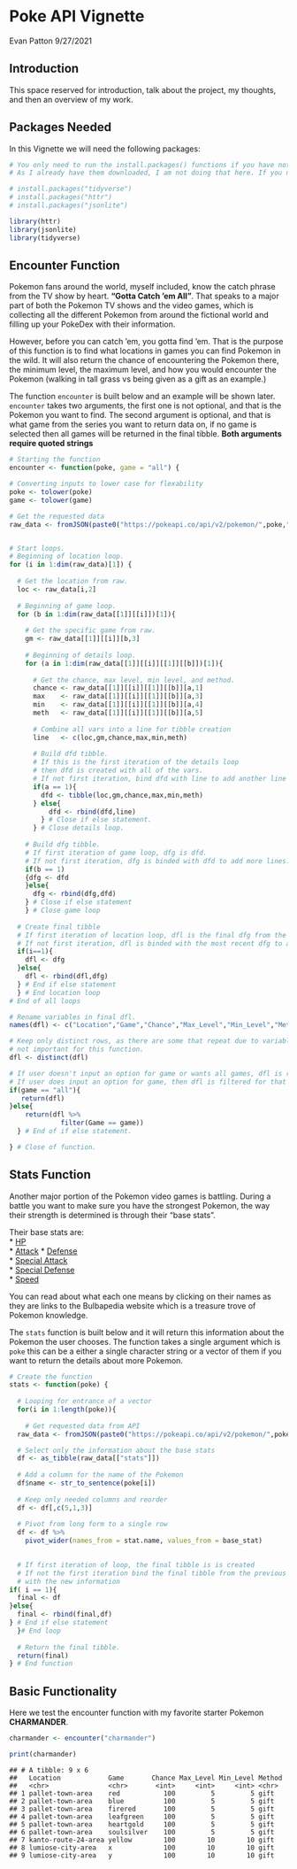Poke API Vignette
================
Evan Patton
9/27/2021

## Introduction

This space reserved for introduction, talk about the project, my
thoughts, and then an overview of my work.

## Packages Needed

In this Vignette we will need the following packages:

``` r
# You only need to run the install.packages() functions if you have not already downloaded the packages. 
# As I already have them downloaded, I am not doing that here. If you need to, copy and paste the line needed, without the #, into your console and run.

# install.packages("tidyverse")
# install.packages("httr")
# install.packages("jsonlite")

library(httr)
library(jsonlite)
library(tidyverse)
```

## Encounter Function

Pokemon fans around the world, myself included, know the catch phrase
from the TV show by heart. **“Gotta Catch ’em All”**. That speaks to a
major part of both the Pokemon TV shows and the video games, which is
collecting all the different Pokemon from around the fictional world and
filling up your PokeDex with their information.

However, before you can catch ’em, you gotta find ’em. That is the
purpose of this function is to find what locations in games you can find
Pokemon in the wild. It will also return the chance of encountering the
Pokemon there, the minimum level, the maximum level, and how you would
encounter the Pokemon (walking in tall grass vs being given as a gift as
an example.)

The function `encounter` is built below and an example will be shown
later. `encounter` takes two arguments, the first one is not optional,
and that is the Pokemon you want to find. The second argument is
optional, and that is what game from the series you want to return data
on, if no game is selected then all games will be returned in the final
tibble. **Both arguments require quoted strings**

``` r
# Starting the function
encounter <- function(poke, game = "all") {

# Converting inputs to lower case for flexability
poke <- tolower(poke)
game <- tolower(game)

# Get the requested data   
raw_data <- fromJSON(paste0("https://pokeapi.co/api/v2/pokemon/",poke,"/encounters"), flatten = TRUE)


# Start loops.
# Beginning of location loop.
for (i in 1:dim(raw_data)[1]) {
  
  # Get the location from raw.
  loc <- raw_data[i,2]
  
  # Beginning of game loop.
  for (b in 1:dim(raw_data[[1]][[i]])[1]){
    
    # Get the specific game from raw.
    gm <- raw_data[[1]][[i]][b,3]
    
    # Beginning of details loop.
    for (a in 1:dim(raw_data[[1]][[i]][[1]][[b]])[1]){
      
      # Get the chance, max level, min level, and method.
      chance <- raw_data[[1]][[i]][[1]][[b]][a,1]
      max    <- raw_data[[1]][[i]][[1]][[b]][a,3]
      min    <- raw_data[[1]][[i]][[1]][[b]][a,4]
      meth   <- raw_data[[1]][[i]][[1]][[b]][a,5]
      
      # Combine all vars into a line for tibble creation
      line   <- c(loc,gm,chance,max,min,meth)
         
      # Build dfd tibble.
      # If this is the first iteration of the details loop
      # then dfd is created with all of the vars.
      # If not first iteration, bind dfd with line to add another line to dfd.
      if(a == 1){
        dfd <- tibble(loc,gm,chance,max,min,meth)
      } else{
          dfd <- rbind(dfd,line)
        } # Close if else statement.
      } # Close details loop.
  
    # Build dfg tibble.
    # If first iteration of game loop, dfg is dfd.
    # If not first iteration, dfg is binded with dfd to add more lines.
    if(b == 1)
    {dfg <- dfd
    }else{
      dfg <- rbind(dfg,dfd)
    } # Close if else statement
    } # Close game loop
    
  # Create final tibble
  # If first iteration of location loop, dfl is the final dfg from the game loop.
  # If not first iteration, dfl is binded with the most recent dfg to add more lines.
  if(i==1){
    dfl <- dfg
  }else{
    dfl <- rbind(dfl,dfg)
  } # End if else statement
  } # End location loop
# End of all loops

# Rename variables in final dfl.
names(dfl) <- c("Location","Game","Chance","Max_Level","Min_Level","Method")

# Keep only distinct rows, as there are some that repeat due to variables 
# not important for this function.
dfl <- distinct(dfl)

# If user doesn't input an option for game or wants all games, dfl is returned.
# If user does input an option for game, then dfl is filtered for that game and returned.
if(game == "all"){
   return(dfl)
}else{
    return(dfl %>%
             filter(Game == game))
  } # End of if else statement.

} # Close of function.
```

## Stats Function

Another major portion of the Pokemon video games is battling. During a
battle you want to make sure you have the strongest Pokemon, the way
their strength is determined is through their “base stats”.

Their base stats are:  
\* [HP](https://bulbapedia.bulbagarden.net/wiki/Stat#HP)  
\* [Attack](https://bulbapedia.bulbagarden.net/wiki/Stat#Attack) \*
[Defense](https://bulbapedia.bulbagarden.net/wiki/Stat#Defense)  
\* [Special
Attack](https://bulbapedia.bulbagarden.net/wiki/Stat#Special_Attack)  
\* [Special
Defense](https://bulbapedia.bulbagarden.net/wiki/Stat#Special_Defense)  
\* [Speed](https://bulbapedia.bulbagarden.net/wiki/Stat#Speed)

You can read about what each one means by clicking on their names as
they are links to the Bulbapedia website which is a treasure trove of
Pokemon knowledge.

The `stats` function is built below and it will return this information
about the Pokemon the user chooses. The function takes a single argument
which is `poke` this can be a either a single character string or a
vector of them if you want to return the details about more Pokemon.

``` r
# Create the function
stats <- function(poke) {
  
  # Looping for entrance of a vector
  for(i in 1:length(poke)){
  
    # Get requested data from API
  raw_data <- fromJSON(paste0("https://pokeapi.co/api/v2/pokemon/",poke[i]), flatten = TRUE)

  # Select only the information about the base stats
  df <- as_tibble(raw_data[["stats"]])
  
  # Add a column for the name of the Pokemon 
  df$name <- str_to_sentence(poke[i])
  
  # Keep only needed columns and reorder
  df <- df[,c(5,1,3)]
  
  # Pivot from long form to a single row
  df <- df %>%
    pivot_wider(names_from = stat.name, values_from = base_stat)
  

  # If first iteration of loop, the final tibble is is created
  # If not the first iteration bind the final tibble from the previous loops 
  # with the new information
if( i == 1){
  final <- df
}else{
  final <- rbind(final,df)
} # End if else statement
  }# End loop
  
  # Return the final tibble.
  return(final)
} # End function
```

## Basic Functionality

Here we test the encounter function with my favorite starter Pokemon
**CHARMANDER**.

``` r
charmander <- encounter("charmander")

print(charmander)
```

    ## # A tibble: 9 x 6
    ##   Location            Game       Chance Max_Level Min_Level Method
    ##   <chr>               <chr>       <int>     <int>     <int> <chr> 
    ## 1 pallet-town-area    red           100         5         5 gift  
    ## 2 pallet-town-area    blue          100         5         5 gift  
    ## 3 pallet-town-area    firered       100         5         5 gift  
    ## 4 pallet-town-area    leafgreen     100         5         5 gift  
    ## 5 pallet-town-area    heartgold     100         5         5 gift  
    ## 6 pallet-town-area    soulsilver    100         5         5 gift  
    ## 7 kanto-route-24-area yellow        100        10        10 gift  
    ## 8 lumiose-city-area   x             100        10        10 gift  
    ## 9 lumiose-city-area   y             100        10        10 gift
